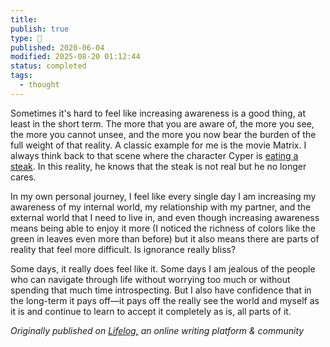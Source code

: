 ```yaml
---
title:
publish: true
type: 🌳
published: 2020-06-04
modified: 2025-08-20 01:12:44
status: completed
tags:
  - thought
---
```

Sometimes it's hard to feel like increasing awareness is a good thing, at least in the short term.
The more that you are aware of, the more you see, the more you cannot unsee, and the more you now bear the burden of the full weight of that reality. A classic example for me is the movie Matrix. I always think back to that scene where the character Cyper is [eating a steak](https://www.youtube.com/watch?v=vkvdAznoFqY). In this reality, he knows that the steak is not real but he no longer cares.

In my own personal journey, I feel like every single day I am increasing my awareness of my internal world, my relationship with my partner, and the external world that I need to live in, and even though increasing awareness means being able to enjoy it more (I noticed the richness of colors like the green in leaves even more than before) but it also means there are parts of reality that feel more difficult. Is ignorance really bliss?

Some days, it really does feel like it. Some days I am jealous of the people who can navigate through life without worrying too much or without spending that much time introspecting. But I also have confidence that in the long-term it pays off—it pays off the really see the world and myself as it is and continue to learn to accept it completely as is, all parts of it.

*Originally published on [Lifelog,](https://golifelog.com/) an online writing platform & community*